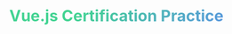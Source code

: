 <h1 style="
background: linear-gradient(315deg,#42d392 25%,#647eff);
background: -webkit-linear-gradient(315deg,#42d392 25%,#647eff);
background-clip: text;
-webkit-background-clip: text;
text-fill-color: transparent;
-webkit-text-fill-color: transparent;
"><a href="https://certification.vuejs.org/">Vue.js Certification Practice</a></h1>
